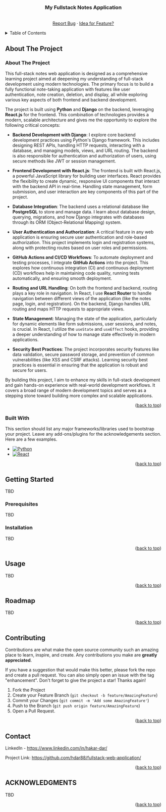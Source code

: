 <!-- Improved compatibility of back to top link: See: https://github.com/othneildrew/Best-README-Template/pull/73 -->
<a id="readme-top"></a>
<!--
*** Thanks for checking out the Best-README-Template. If you have a suggestion
*** that would make this better, please fork the repo and create a pull request
*** or simply open an issue with the tag "enhancement".
*** Don't forget to give the project a star!
*** Thanks again! Now go create something AMAZING! :D
-->



<!-- PROJECT SHIELDS -->
<!--
*** I'm using markdown "reference style" links for readability.
*** Reference links are enclosed in brackets [ ] instead of parentheses ( ).
*** See the bottom of this document for the declaration of the reference variables
*** for contributors-url, forks-url, etc. This is an optional, concise syntax you may use.
*** https://www.markdownguide.org/basic-syntax/#reference-style-links
-->
<!--[![Contributors][contributors-shield]][contributors-url]
[![Forks][forks-shield]][forks-url]
[![Stargazers][stars-shield]][stars-url]
[![Issues][issues-shield]][issues-url]
[![MIT License][license-shield]][license-url]
[![LinkedIn][linkedin-shield]][linkedin-url]-->



<!-- PROJECT LOGO -->
<!--<br />
<div align="center">
  <a href="https://github.com/othneildrew/Best-README-Template">
    <img src="images/logo.png" alt="Logo" width="80" height="80">
  </a>-->

  <h3 align="center">My Fullstack Notes Application</h3>

  <p align="center">
    <br /> 
    <a href="https://github.com/hdar88/fullstack-web-application/issues/new?labels=bug">Report Bug</a>
    ·
    <a href="https://github.com/hdar88/fullstack-web-application/issues/new?labels=enhancement && labels!=bug">Idea for Feature?</a>
  </p>
</div>



<!-- TABLE OF CONTENTS -->
<details>
  <summary>Table of Contents</summary>
  <ol>
    <li>
      <a href="#about-the-project">About The Project</a>
      <ul>
        <li><a href="#built-with">Built With</a></li>
      </ul>
    </li>
    <li>
      <a href="#getting-started">Getting Started</a>
      <ul>
        <li><a href="#prerequisites">Prerequisites</a></li>
        <li><a href="#installation">Installation</a></li>
      </ul>
    </li>
    <li><a href="#usage">Usage</a></li>
    <li><a href="#roadmap">Roadmap</a></li>
    <li><a href="#contributing">Contributing</a></li>
    <li><a href="#contact">Contact</a></li>
    <li><a href="#acknowledgments">Acknowledgments</a></li>
  </ol>
</details>



<!-- ABOUT THE PROJECT -->
## About The Project

### About The Project

This full-stack notes web application is designed as a comprehensive learning project aimed at deepening my understanding of full-stack development using modern technologies. The primary focus is to build a fully functional note-taking application with features like user authentication, note creation, deletion, and display, all while exploring various key aspects of both frontend and backend development.

The project is built using **Python** and **Django** on the backend, leveraging **React.js** for the frontend. This combination of technologies provides a modern, scalable architecture and gives me the opportunity to explore the following critical concepts:

- **Backend Development with Django**: I explore core backend development practices using Python's Django framework. This includes designing REST APIs, handling HTTP requests, interacting with a database, and managing models, views, and URL routing. The backend is also responsible for authentication and authorization of users, using secure methods like JWT or session management.
  
- **Frontend Development with React.js**: The frontend is built with React.js, a powerful JavaScript library for building user interfaces. React provides the flexibility to create dynamic, responsive UI components that interact with the backend API in real-time. Handling state management, form submission, and user interaction are key components of this part of the project.
  
- **Database Integration**: The backend uses a relational database like **PostgreSQL** to store and manage data. I learn about database design, querying, migrations, and how Django integrates with databases through its ORM (Object-Relational Mapping) system.

- **User Authentication and Authorization**: A critical feature in any web application is ensuring secure user authentication and role-based authorization. This project implements login and registration systems, along with protecting routes based on user roles and permissions.

- **GitHub Actions and CI/CD Workflows**: To automate deployment and testing processes, I integrate **GitHub Actions** into the project. This explores how continuous integration (CI) and continuous deployment (CD) workflows help in maintaining code quality, running tests automatically, and ensuring smooth deployment.

- **Routing and URL Handling**: On both the frontend and backend, routing plays a key role in navigation. In React, I use **React Router** to handle navigation between different views of the application (like the notes page, login, and registration). On the backend, Django handles URL routing and maps HTTP requests to appropriate views.

- **State Management**: Managing the state of the application, particularly for dynamic elements like form submissions, user sessions, and notes, is crucial. In React, I utilize the `useState` and `useEffect` hooks, providing a deeper understanding of how to manage state effectively in modern applications.

- **Security Best Practices**: The project incorporates security features like data validation, secure password storage, and prevention of common vulnerabilities (like XSS and CSRF attacks). Learning security best practices is essential in ensuring that the application is robust and secure for users.

By building this project, I aim to enhance my skills in full-stack development and gain hands-on experience with real-world development workflows. It covers a broad range of modern development topics and serves as a stepping stone toward building more complex and scalable applications.

<p align="right">(<a href="#readme-top">back to top</a>)</p>



### Built With

This section should list any major frameworks/libraries used to bootstrap your project. Leave any add-ons/plugins for the acknowledgements section. Here are a few examples.

* [![Python][Python]][Python-url]
* [![React][React.js]][React-url]

<p align="right">(<a href="#readme-top">back to top</a>)</p>



<!-- GETTING STARTED -->
## Getting Started

TBD
<!--This is an example of how you may give instructions on setting up your project locally.
To get a local copy up and running follow these simple example steps.-->

### Prerequisites

TBD

<!--This is an example of how to list things you need to use the software and how to install them.
* npm
  ```sh
  npm install npm@latest -g
  ```-->

### Installation

TBD

<!--_Below is an example of how you can instruct your audience on installing and setting up your app. This template doesn't rely on any external dependencies or services._

1. Get a free API Key at [https://example.com](https://example.com)
2. Clone the repo
   ```sh
   git clone https://github.com/github_username/repo_name.git
   ```
3. Install NPM packages
   ```sh
   npm install
   ```
4. Enter your API in `config.js`
   ```js
   const API_KEY = 'ENTER YOUR API';
   ```
5. Change git remote url to avoid accidental pushes to base project
   ```sh
   git remote set-url origin github_username/repo_name
   git remote -v # confirm the changes
   ```
-->
<p align="right">(<a href="#readme-top">back to top</a>)</p>



<!-- USAGE EXAMPLES -->
## Usage

TBD

<p align="right">(<a href="#readme-top">back to top</a>)</p>



<!-- ROADMAP -->
## Roadmap

TBD

<p align="right">(<a href="#readme-top">back to top</a>)</p>



<!-- CONTRIBUTING -->
## Contributing

Contributions are what make the open source community such an amazing place to learn, inspire, and create. Any contributions you make are **greatly appreciated**.

If you have a suggestion that would make this better, please fork the repo and create a pull request. You can also simply open an issue with the tag "enhancement".
Don't forget to give the project a star! Thanks again!

1. Fork the Project
2. Create your Feature Branch (`git checkout -b feature/AmazingFeature`)
3. Commit your Changes (`git commit -m 'Add some AmazingFeature'`)
4. Push to the Branch (`git push origin feature/AmazingFeature`)
5. Open a Pull Request.

<p align="right">(<a href="#readme-top">back to top</a>)</p>



<!-- CONTACT -->
## Contact

LinkedIn - https://www.linkedin.com/in/hakar-dar/

Project Link: https://github.com/hdar88/fullstack-web-application/

<p align="right">(<a href="#readme-top">back to top</a>)</p>



<!-- ACKNOWLEDGMENTS -->
## ACKNOWLEDGMENTS
TBD

<p align="right">(<a href="#readme-top">back to top</a>)</p>



<!-- MARKDOWN LINKS & IMAGES -->
<!-- https://www.markdownguide.org/basic-syntax/#reference-style-links -->
[React.js]: https://img.shields.io/badge/React-20232A?style=for-the-badge&logo=react&logoColor=61DAFB
[React-url]: https://reactjs.org/
[Python]: https://img.shields.io/badge/Python-3670A0?style=for-the-badge&logo=python&logoColor=ffdd54
[Python-url]: https://www.python.org/
